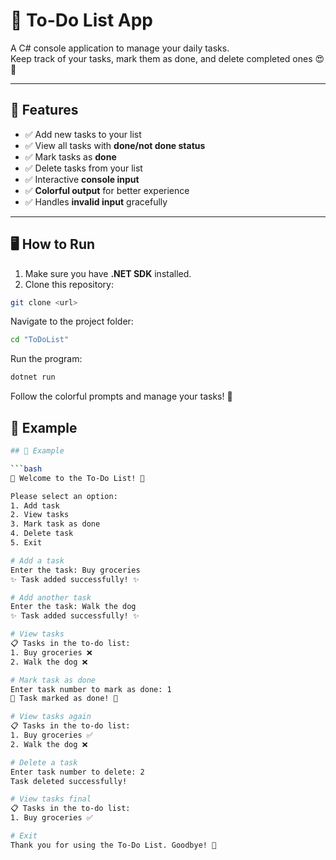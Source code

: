 # 🌸 To-Do List App

A C# console application to manage your daily tasks.  
Keep track of your tasks, mark them as done, and delete completed ones 😍💖

---

## 🌟 Features

- ✅ Add new tasks to your list  
- ✅ View all tasks with **done/not done status**  
- ✅ Mark tasks as **done**  
- ✅ Delete tasks from your list  
- ✅ Interactive **console input**  
- ✅ **Colorful output** for better experience  
- ✅ Handles **invalid input** gracefully  

---

## 🖥 How to Run

1. Make sure you have **.NET SDK** installed.  
2. Clone this repository:

```bash
git clone <url>
```

Navigate to the project folder:
```bash
cd "ToDoList"
```

Run the program:
```bash
dotnet run
```

Follow the colorful prompts and manage your tasks! 🎉

## 📝 Example
```bash
## 📝 Example

```bash
🌸 Welcome to the To-Do List! 🌸

Please select an option:
1. Add task
2. View tasks
3. Mark task as done
4. Delete task
5. Exit

# Add a task
Enter the task: Buy groceries
✨ Task added successfully! ✨

# Add another task
Enter the task: Walk the dog
✨ Task added successfully! ✨

# View tasks
📋 Tasks in the to-do list:
1. Buy groceries ❌
2. Walk the dog ❌

# Mark task as done
Enter task number to mark as done: 1
🌟 Task marked as done! 🌟

# View tasks again
📋 Tasks in the to-do list:
1. Buy groceries ✅
2. Walk the dog ❌

# Delete a task
Enter task number to delete: 2
Task deleted successfully!

# View tasks final
📋 Tasks in the to-do list:
1. Buy groceries ✅

# Exit
Thank you for using the To-Do List. Goodbye! 💖

```